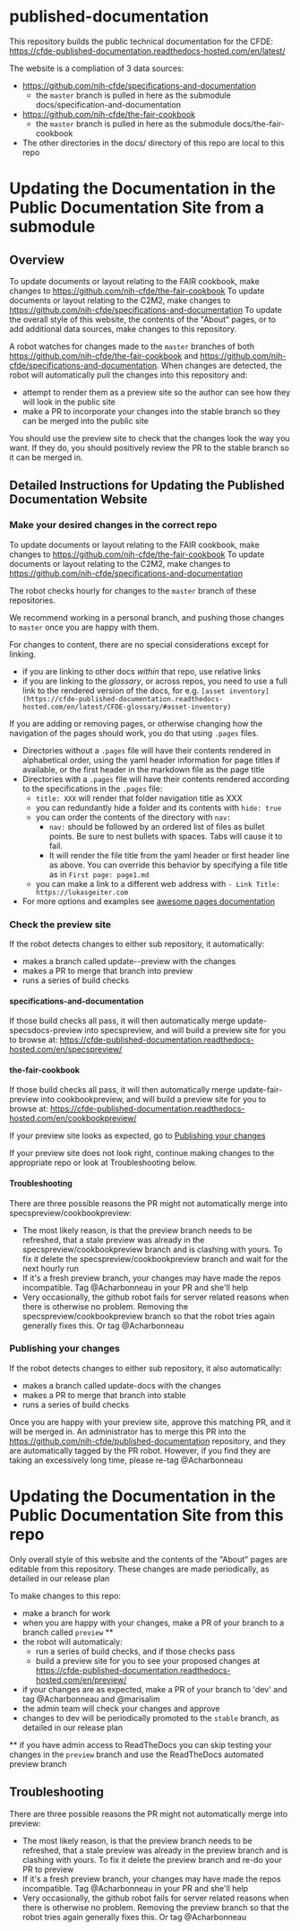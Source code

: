 # published-documentation

This repository builds the public technical documentation for the CFDE: https://cfde-published-documentation.readthedocs-hosted.com/en/latest/

The website is a compliation of 3 data sources:

- https://github.com/nih-cfde/specifications-and-documentation 
  - the `master` branch is pulled in here as the submodule docs/specification-and-documentation
- https://github.com/nih-cfde/the-fair-cookbook 
  - the `master` branch is pulled in here as the submodule docs/the-fair-cookbook
- The other directories in the docs/ directory of this repo are local to this repo


# Updating the Documentation in the Public Documentation Site from a submodule

## Overview

To update documents or layout relating to the FAIR cookbook, make changes to https://github.com/nih-cfde/the-fair-cookbook 
To update documents or layout relating to the C2M2, make changes to https://github.com/nih-cfde/specifications-and-documentation 
To update the overall style of this website, the contents of the "About" pages, or to add additional data sources, make changes to this repository.

A robot watches for changes made to the `master` branches of both https://github.com/nih-cfde/the-fair-cookbook and https://github.com/nih-cfde/specifications-and-documentation. When changes are detected, the robot will automatically pull the changes into this repository and:

- attempt to render them as a preview site so the author can see how they will look in the public site
- make a PR to incorporate your changes into the stable branch so they can be merged into the public site

You should use the preview site to check that the changes look the way you want. If they do, you should positively review the PR to the stable branch so it can be merged in.

## Detailed Instructions for Updating the Published Documentation Website

### Make your desired changes in the correct repo

To update documents or layout relating to the FAIR cookbook, make changes to https://github.com/nih-cfde/the-fair-cookbook 
To update documents or layout relating to the C2M2, make changes to https://github.com/nih-cfde/specifications-and-documentation 

The robot checks hourly for changes to the `master` branch of these repositories.

 We recommend working in a personal branch, and pushing those changes to `master` once you are happy with them.

For changes to content, there are no special considerations except for linking.
 - if you are linking to other docs *within* that repo, use relative links
 - if you are linking to the *glossary*, or across repos, you need to use a full link to the rendered version of the docs, for e.g. `[asset inventory](https://cfde-published-documentation.readthedocs-hosted.com/en/latest/CFDE-glossary/#asset-inventory)`

If you are adding or removing pages, or otherwise changing how the navigation of the pages should work, you do that using `.pages` files.

- Directories without a `.pages` file will have their contents rendered in alphabetical order, using the yaml header information for page titles if available, or the first header in the markdown file as the page title
- Directories with a `.pages` file will have their contents rendered according to the specifications in the `.pages` file:
  - `title: XXX` will render that folder navigation title as XXX
  - you can redundantly hide a folder and its contents with `hide: true`
  - you can order the contents of the directory with `nav:`
     - `nav:` should be followed by an ordered list of files as bullet points. Be sure to nest bullets with spaces. Tabs will cause it to fail.
     - It will render the file title from the yaml header or first header line as above. You can override this behavior by specifying a file title as in `First page: page1.md`
  - you can make a link to a different web address with `- Link Title: https://lukasgeiter.com`
- For more options and examples see [awesome pages documentation](https://github.com/lukasgeiter/mkdocs-awesome-pages-plugin)

### Check the preview site

If the robot detects changes to either sub repository, it automatically:

- makes a branch called update-<repo>-preview with the changes
- makes a PR to merge that branch into <repo>preview
- runs a series of build checks

#### specifications-and-documentation 
If those build checks all pass, it will then automatically merge update-specsdocs-preview into specspreview, and will build a preview site for you to browse at: https://cfde-published-documentation.readthedocs-hosted.com/en/specspreview/

#### the-fair-cookbook 
If those build checks all pass, it will then automatically merge update-fair-preview into cookbookpreview, and will build a preview site for you to browse at: https://cfde-published-documentation.readthedocs-hosted.com/en/cookbookpreview/

If your preview site looks as expected, go to [Publishing your changes](#Publishing-your-changes)

If your preview site does not look right, continue making changes to the appropriate repo or look at Troubleshooting below.

#### Troubleshooting

There are three possible reasons the PR might not automatically merge into specspreview/cookbookpreview:

- The most likely reason, is that the preview branch needs to be refreshed, that a stale preview was already in the specspreview/cookbookpreview branch and is clashing with yours. To fix it delete the specspreview/cookbookpreview branch and wait for the next hourly run
- If it's a fresh preview branch, your changes may have made the repos incompatible. Tag @Acharbonneau in your PR and she'll help
- Very occasionally, the github robot fails for server related reasons when there is otherwise no problem. Removing the specspreview/cookbookpreview branch so that the robot tries again generally fixes this. Or tag @Acharbonneau


### Publishing your changes

If the robot detects changes to either sub repository, it also automatically:

- makes a branch called update-<repo>docs with the changes
- makes a PR to merge that branch into stable
- runs a series of build checks

Once you are happy with your preview site, approve this matching PR, and it will be merged in. An administrator has to merge this PR into the https://github.com/nih-cfde/published-documentation repository, and they are automatically tagged by the PR robot. However, if you find they are taking an excessively long time, please re-tag @Acharbonneau

# Updating the Documentation in the Public Documentation Site from this repo

Only overall style of this website and the contents of the "About" pages are editable from this repository. These changes are made periodically, as detailed in our release plan <insert link here>

To make changes to this repo:

- make a branch for work
- when you are happy with your changes, make a PR of your branch to a branch called `preview` ** 
- the robot will automaticaly:
   - run a series of build checks, and if those checks pass
   - build a preview site for you to see your proposed changes at https://cfde-published-documentation.readthedocs-hosted.com/en/preview/
- if your changes are as expected, make a PR of your branch to 'dev' and tag @Acharbonneau and @marisalim
- the admin team will check your changes and approve
- changes to dev will be periodically promoted to the `stable` branch, as detailed in our release plan <insert link here>

** if you have admin access to ReadTheDocs you can skip testing your changes in the `preview` branch and use the ReadTheDocs automated preview branch

## Troubleshooting

There are three possible reasons the PR might not automatically merge into preview:

- The most likely reason, is that the preview branch needs to be refreshed, that a stale preview was already in the preview branch and is clashing with yours. To fix it delete the preview branch and re-do your PR to preview
- If it's a fresh preview branch, your changes may have made the repos incompatible. Tag @Acharbonneau in your PR and she'll help
- Very occasionally, the github robot fails for server related reasons when there is otherwise no problem. Removing the preview branch so that the robot tries again generally fixes this. Or tag @Acharbonneau


